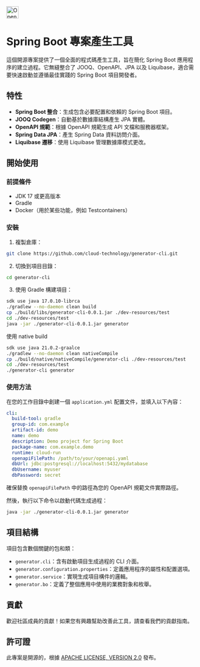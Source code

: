 <a href="https://studio.firebase.google.com/import?url=https%3A%2F%2Fgithub.com%2Fcloud-technology%2Fgenerator-cli">
  <img
    height="32"
    alt="Open in Firebase Studio"
    src="https://cdn.firebasestudio.dev/btn/open_light_32.svg">
</a>

# Spring Boot 專案產生工具

這個開源專案提供了一個全面的程式碼產生工具，旨在簡化 Spring Boot 應用程序的建立過程。它無縫整合了 JOOQ、OpenAPI、JPA 以及 Liquibase，適合需要快速啟動並遵循最佳實踐的 Spring Boot 項目開發者。

## 特性

- **Spring Boot 整合**：生成包含必要配置和依賴的 Spring Boot 項目。
- **JOOQ Codegen**：自動基於數據庫結構產生 JPA 實體。
- **OpenAPI 規範**：根據 OpenAPI 規範生成 API 文檔和服務器框架。
- **Spring Data JPA**：產生 Spring Data 資料訪問介面。
- **Liquibase 遷移**：使用 Liquibase 管理數據庫模式更改。

## 開始使用

### 前提條件

- JDK 17 或更高版本
- Gradle
- Docker（用於某些功能，例如 Testcontainers）

### 安裝

1. 複製倉庫：

```bash
git clone https://github.com/cloud-technology/generator-cli.git
```

2. 切換到項目目錄：

```bash
cd generator-cli
```

3. 使用 Gradle 構建項目：

```bash
sdk use java 17.0.10-librca
./gradlew --no-daemon clean build
cp ./build/libs/generator-cli-0.0.1.jar ./dev-resources/test
cd ./dev-resources/test
java -jar ./generator-cli-0.0.1.jar generator
```

使用 native build
``` bash
sdk use java 21.0.2-graalce
./gradlew --no-daemon clean nativeCompile
cp ./build/native/nativeCompile/generator-cli ./dev-resources/test
cd ./dev-resources/test
./generator-cli generator
```

### 使用方法

在您的工作目錄中創建一個 `application.yml` 配置文件，並填入以下內容：

```yaml
cli:
  build-tool: gradle
  group-id: com.example
  artifact-id: demo
  name: demo
  description: Demo project for Spring Boot
  package-name: com.example.demo
  runtime: cloud-run
  openapiFilePath: /path/to/your/openapi.yaml
  dbUrl: jdbc:postgresql://localhost:5432/mydatabase
  dbUsername: myuser
  dbPassword: secret
```

確保替換 `openapiFilePath` 中的路徑為您的 OpenAPI 規範文件實際路徑。

然後，執行以下命令以啟動代碼生成過程：

```bash
java -jar ./generator-cli-0.0.1.jar generator
```

## 項目結構

項目包含數個關鍵的包和類：

- `generator.cli`：含有啟動項目生成過程的 CLI 介面。
- `generator.configuration.properties`：定義應用程序的屬性和配置選項。
- `generator.service`：實現生成項目構件的邏輯。
- `generator.bo`：定義了整個應用中使用的業務對象和枚舉。

## 貢獻

歡迎社區成員的貢獻！如果您有興趣幫助改善此工具，請查看我們的貢獻指南。

## 許可證

此專案是開源的，根據 [APACHE LICENSE, VERSION 2.0](https://www.apache.org/licenses/LICENSE-2.0) 發布。






